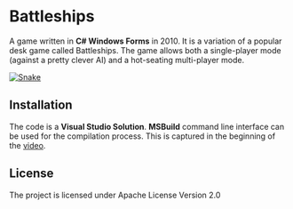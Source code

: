 # Battleships

A game written in **C# Windows Forms** in 2010. It is a variation of a popular desk game called Battleships. 
The game allows both a single-player mode (against a pretty clever AI) and a hot-seating multi-player mode.

[![Snake](http://img.youtube.com/vi/EU-zVCK77P4/0.jpg)](http://www.youtube.com/watch?v=EU-zVCK77P4 "Snake")

## Installation

The code is a **Visual Studio Solution**. **MSBuild** command line interface can be used for the compilation process.
This is captured in the beginning of the [video](https://www.youtube.com/watch?v=EU-zVCK77P4).

## License

The project is licensed under Apache License Version 2.0
